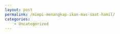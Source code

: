 ```yaml
---
layout: post
permalink: /mimpi-menangkap-ikan-mas-saat-hamil/
categories:
    - Uncategorized
---
```


